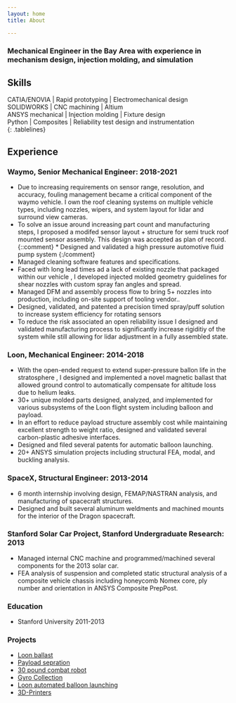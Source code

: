 ```yaml
---
layout: home
title: About

---
```

### Mechanical Engineer in the Bay Area with experience in mechanism design, injection molding, and simulation

## Skills

<style>
.tablelines table, .tablelines td, .tablelines th {
        border: 1px solid black;
        }
</style>


 CATIA/ENOVIA     | Rapid prototyping | Electromechanical design 
 SOLIDWORKS       | CNC machining     | Altium                   
 ANSYS mechanical | Injection molding | Fixture design      
 Python           | Composites        | Reliability test design and instrumentation                         
{: .tablelines}
## Experience

### __Waymo__, Senior Mechanical Engineer:  2018-2021  
* Due to increasing requirements on  sensor range, resolution, and accuracy, fouling management became a critical component of the waymo vehicle.  I own the roof cleaning systems on multiple vehicle types, including nozzles, wipers, and system layout for lidar and surround view cameras.
* To solve an issue around increasing part count and manufacturing steps,  I proposed a modifed sensor layout + structure for semi truck roof mounted sensor assembly. This design was accepted as plan of record.
 {::comment} * Designed and validated a high pressure automotive fluid pump system {:/comment}
* Managed cleaning software features and specifications.
* Faced with long lead times ad a lack of existing nozzle that packaged within our vehicle , I developed injected molded geometry guidelines  for shear nozzles with custom spray fan angles and spread.
* Managed DFM and assembly process flow to bring 5+ nozzles into production, including on-site support of tooling vendor..
* Designed, validated, and patented a precision timed spray/puff solution to increase system efficiency for rotating sensors 
* To reduce the risk associated an open reliability issue I designed and validated manufacturing process to significantly increase rigiditiy of the system while still  allowing  for lidar adjustment in a fully assembled state.

### __Loon__, Mechanical Engineer: 2014-2018	
* With the open-ended request to extend super-pressure ballon life in the stratosphere , I designed and implemented a novel magnetic ballast that allowed ground control to automatically compensate for altitude loss due to helium leaks.
* 30+ unique molded parts designed, analyzed, and implemented for various subsystems of the Loon flight system including balloon and payload. 
* In an effort to reduce payload structure assembly cost while maintaining excellent strength to weight ratio, designed and validated several carbon-plastic adhesive interfaces.
* Designed and filed several patents for automatic balloon launching.
* 20+  ANSYS simulation projects including structural FEA, modal, and buckling analysis.

### __SpaceX__, Structural Engineer: 2013-2014	
* 6 month internship involving design, FEMAP/NASTRAN analysis, and manufacturing of spacecraft structures.
* Designed and built several aluminum weldments and machined mounts for the interior of the Dragon spacecraft.

### __Stanford Solar Car Project__, Stanford Undergraduate Research: 2013
* Managed internal CNC machine and programmed/machined several components for the 2013 solar car.
* FEA analysis of suspension and completed static structural analysis of a composite vehicle chassis including honeycomb Nomex core, ply number and orientation in ANSYS Composite PrepPost.

### __Education__
* Stanford University 2011-2013

### Projects



* [Loon ballast](https://hallsny.github.io/_posts/ballast.html)
* [Payload sepration](https://hallsny.github.io/_posts/disconnect.html)
* [30 pound combat robot](https://hallsny.github.io/_posts/robot.html)
* [Gyro Collection](https://hallsny.github.io/_posts/gyro.html)
* [Loon automated balloon launching](https://hallsny.github.io/_posts/launch.html)
* [3D-Printers](https://hallsny.github.io/_posts/3dprint.html)



